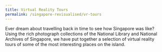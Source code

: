 ```yaml
---
title: Virtual Reality Tours
permalink: /singapore-revisualised/vr-tours
---
```

Ever dream about travelling back in time to see how Singapore was like? Using the rich photograph collections of the National Library and National Archives of Singapore, we have put together a selection of virtual reality tours of some of the most interesting places on the island.